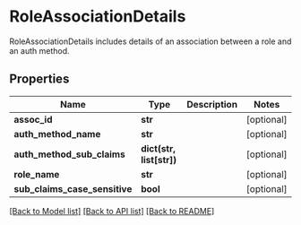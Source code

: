 # RoleAssociationDetails

RoleAssociationDetails includes details of an association between a role and an auth method.
## Properties
Name | Type | Description | Notes
------------ | ------------- | ------------- | -------------
**assoc_id** | **str** |  | [optional] 
**auth_method_name** | **str** |  | [optional] 
**auth_method_sub_claims** | **dict(str, list[str])** |  | [optional] 
**role_name** | **str** |  | [optional] 
**sub_claims_case_sensitive** | **bool** |  | [optional] 

[[Back to Model list]](../README.md#documentation-for-models) [[Back to API list]](../README.md#documentation-for-api-endpoints) [[Back to README]](../README.md)


